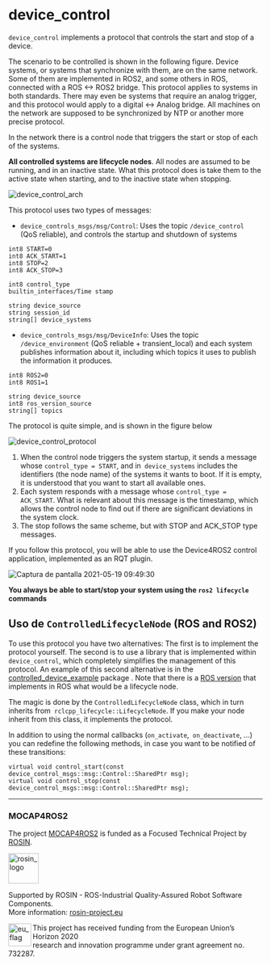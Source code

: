 # device_control

`device_control` implements a protocol that controls the start and stop of a device.

The scenario to be controlled is shown in the following figure. Device systems, or systems that synchronize with them, are on the same network. Some of them are implemented in ROS2, and some others in ROS, connected with a ROS <-> ROS2 bridge. This protocol applies to systems in both standards. There may even be systems that require an analog trigger, and this protocol would apply to a digital <-> Analog bridge. All machines on the network are supposed to be synchronized by NTP or another more precise protocol.

In the network there is a control node that triggers the start or stop of each of the systems.

**All controlled systems are lifecycle nodes**. All nodes are assumed to be running, and in an inactive state. What this protocol does is take them to the active state when starting, and to the inactive state when stopping.

![device_control_arch](https://user-images.githubusercontent.com/3810011/118769923-fa52ff00-b880-11eb-8eb2-443dc5121a2b.png)

This protocol uses two types of messages: 
* `device_controls_msgs/msg/Control`: Uses the topic `/device_control` (QoS reliable), and controls the startup and shutdown of systems

```
int8 START=0
int8 ACK_START=1
int8 STOP=2
int8 ACK_STOP=3

int8 control_type
builtin_interfaces/Time stamp

string device_source
string session_id
string[] device_systems
```



* `device_controls_msgs/msg/DeviceInfo`: Uses the topic `/device_environment` (QoS reliable + transient_local) and each system publishes information about it, including which topics it uses to publish the information it produces.

```
int8 ROS2=0
int8 ROS1=1

string device_source
int8 ros_version_source
string[] topics

```

The protocol is quite simple, and is shown in the figure below

![device_control_protocol](https://user-images.githubusercontent.com/3810011/118773447-21abcb00-b885-11eb-95f4-38f3f72da5ef.png)

1. When the control node triggers the system startup, it sends a message whose `control_type = START`, and in` device_systems` includes the identifiers (the node name) of the systems it wants to boot. If it is empty, it is understood that you want to start all available ones.
2. Each system responds with a message whose `control_type = ACK_START`. What is relevant about this message is the timestamp, which allows the control node to find out if there are significant deviations in the system clock.
3. The stop follows the same scheme, but with STOP and ACK_STOP type messages.

If you follow this protocol, you will be able to use the Device4ROS2 control application, implemented as an RQT plugin.

![Captura de pantalla 2021-05-19 09:49:30](https://user-images.githubusercontent.com/3810011/118775945-bfa09500-b887-11eb-8394-1a2c3ea82719.png)

**You always be able to start/stop your system using the `ros2 lifecycle` commands**

## Uso de `ControlledLifecycleNode` (ROS and ROS2)

To use this protocol you have two alternatives: The first is to implement the protocol yourself. The second is to use a library that is implemented within `device_control`, which completely simplifies the management of this protocol. An example of this second alternative is in the [controlled_device_example](https://github.com/MOCAP4ROS2-Project/device_control/tree/main/controlled_device_example) package . Note that there is a [ROS version](https://github.com/MOCAP4ROS2-Project/device_control/tree/noetic/controlled_device_example) that implements in ROS what would be a lifecycle node.

The magic is done by the `ControlledLifecycleNode` class, which in turn inherits from` rclcpp_lifecycle::LifecycleNode`. If you make your node inherit from this class, it implements the protocol.

In addition to using the normal callbacks (`on_activate`,` on_deactivate`, ...) you can redefine the following methods, in case you want to be notified of these transitions:

```
virtual void control_start(const device_control_msgs::msg::Control::SharedPtr msg);
virtual void control_stop(const device_control_msgs::msg::Control::SharedPtr msg);
```

---
### MOCAP4ROS2
The project [MOCAP4ROS2](https://rosin-project.eu/ftp/MOCAP4ROS2) is funded as a Focused Technical Project by [ROSIN](http://rosin-project.eu/).


<a href="http://rosin-project.eu">
  <img src="http://rosin-project.eu/wp-content/uploads/rosin_ack_logo_wide.png"
       alt="rosin_logo" height="60" >
</a>

Supported by ROSIN - ROS-Industrial Quality-Assured Robot Software Components.  
More information: <a href="http://rosin-project.eu">rosin-project.eu</a>

<img src="http://rosin-project.eu/wp-content/uploads/rosin_eu_flag.jpg"
     alt="eu_flag" height="45" align="left" >  

This project has received funding from the European Union’s Horizon 2020  
research and innovation programme under grant agreement no. 732287.
